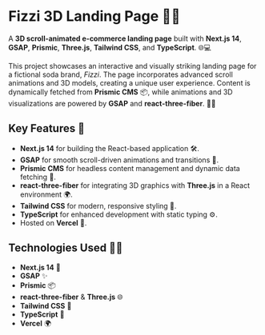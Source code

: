 # Fizzi 3D Landing Page 🎉🚀

A **3D scroll-animated e-commerce landing page** built with **Next.js 14**, **GSAP**, **Prismic**, **Three.js**, **Tailwind CSS**, and **TypeScript**. 🌐💻

This project showcases an interactive and visually striking landing page for a fictional soda brand, *Fizzi*. The page incorporates advanced scroll animations and 3D models, creating a unique user experience. Content is dynamically fetched from **Prismic CMS** 📦, while animations and 3D visualizations are powered by **GSAP** and **react-three-fiber**. 🎨✨

## Key Features 🚀
- **Next.js 14** for building the React-based application 🛠️.
- **GSAP** for smooth scroll-driven animations and transitions 📜.
- **Prismic CMS** for headless content management and dynamic data fetching 🔗.
- **react-three-fiber** for integrating 3D graphics with **Three.js** in a React environment 🌍.
- **Tailwind CSS** for modern, responsive styling 💅.
- **TypeScript** for enhanced development with static typing ⚙️.
- Hosted on **Vercel** 📡.

## Technologies Used 🧑‍💻
- **Next.js 14** 🚀
- **GSAP** ✨
- **Prismic** 📦
- **react-three-fiber** & **Three.js** 🌐
- **Tailwind CSS** 💅
- **TypeScript** 📝
- **Vercel** 🌍
